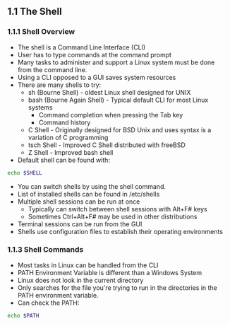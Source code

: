 ## 1.1 The Shell
### 1.1.1 Shell Overview
* The shell is a Command Line Interface (CLI)
* User has to type commands at the command prompt
* Many tasks to administer and support a Linux system must be done from the command line.
* Using a CLI opposed to a GUI saves system resources
* There are many shells to try:
   * sh (Bourne Shell) - oldest Linux shell designed for UNIX
   * bash (Bourne Again Shell) - Typical default CLI for most Linux systems
      * Command completion when pressing the Tab key
      * Command history
   * C Shell - Originally designed for BSD Unix and uses syntax is a variation of C programming
   * tsch Shell - Improved C Shell distributed with freeBSD
   * Z Shell - Improved bash shell
* Default shell can be found with:
```bash
echo $SHELL
```
* You can switch shells by using the shell command.
* List of installed shells can be found in /etc/shells
* Multiple shell sessions can be run at once
   * Typically can switch between shell sessions with Alt+F# keys
   * Sometimes Ctrl+Alt+F# may be used in other distributions
* Terminal sessions can be run from the GUI
* Shells use configuration files to establish their operating environments

### 1.1.3 Shell Commands
* Most tasks in Linux can be handled from the CLI
* PATH Environment Variable is different than a Windows System
* Linux does not look in the current directory
* Only searches for the file you're trying to run in the directories in the PATH environment variable.
* Can check the PATH:
```bash
echo $PATH
```